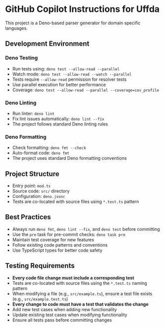 # GitHub Copilot Instructions for Uffda

This project is a Deno-based parser generator for domain specific languages.

## Development Environment

### Deno Testing

- Run tests using: `deno test --allow-read --parallel`
- Watch mode: `deno test --allow-read --watch --parallel`
- Tests require `--allow-read` permission for resolver tests
- Use parallel execution for better performance
- Coverage: `deno test --allow-read --parallel --coverage=cov_profile`

### Deno Linting

- Run linter: `deno lint`
- Fix lint issues automatically: `deno lint --fix`
- The project follows standard Deno linting rules

### Deno Formatting

- Check formatting: `deno fmt --check`
- Auto-format code: `deno fmt`
- The project uses standard Deno formatting conventions

## Project Structure

- Entry point: `mod.ts`
- Source code: `src/` directory
- Configuration: `deno.jsonc`
- Tests are co-located with source files using `*.test.ts` pattern

## Best Practices

- Always run `deno fmt`, `deno lint --fix`, and `deno test` before committing
- Use the `pre` task for pre-commit checks: `deno task pre`
- Maintain test coverage for new features
- Follow existing code patterns and conventions
- Use TypeScript types for better code safety

## Testing Requirements

- **Every code file change must include a corresponding test**
- Tests are co-located with source files using the `*.test.ts` naming pattern
- When modifying a file (e.g., `src/example.ts`), ensure a test file exists
  (e.g., `src/example.test.ts`)
- **Every change to code must have a test that validates the change**
- Add new test cases when adding new functionality
- Update existing test cases when modifying functionality
- Ensure all tests pass before committing changes

